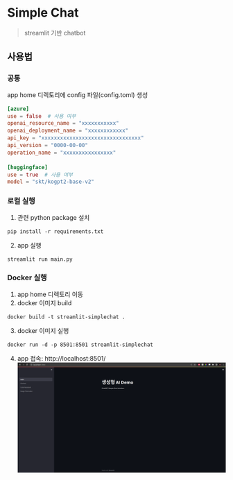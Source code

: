 # Simple Chat

> streamlit 기반 chatbot

## 사용법
### 공통

app home 디렉토리에 config 파일(config.toml) 생성

```toml
[azure]
use = false  # 사용 여부
openai_resource_name = "xxxxxxxxxxx"
openai_deployment_name = "xxxxxxxxxxxx"
api_key = "xxxxxxxxxxxxxxxxxxxxxxxxxxxxxxxx"
api_version = "0000-00-00"
operation_name = "xxxxxxxxxxxxxxxx"

[huggingface]
use = true  # 사용 여부
model = "skt/kogpt2-base-v2"
```

### 로컬 실행

1. 관련 python package 설치
```shell
pip install -r requirements.txt
```

2. app 실행
```shell
streamlit run main.py
```

### Docker 실행

1. app home 디렉토리 이동
2. docker 이미지 build
```shell
docker build -t streamlit-simplechat .
```
3. docker 이미지 실행
```shell
docker run -d -p 8501:8501 streamlit-simplechat
```
4. app 접속: http://localhost:8501/
![screenshot](docs/screenshot.png)